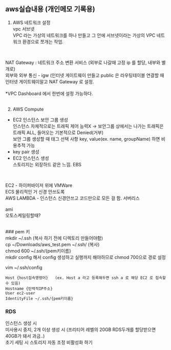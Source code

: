 ## aws실습내용 (개인메모 기록용)

1. AWS 네트워크 설정<br>
vpc 서브넷<br>
VPC 라는 가상의  네트워크를 하나 만들고 그 안에 서브넷이라는 가상의 VPC 네트워크 환경으로 쪼개는 작업.<br>
<br>

NAT Gateway : 네트워크 주소 변환 서비스 (외부로 나갈때 고정 ip 를 할당, 내부와 별개로)<br>
외부와 외부 통신 - igw (인터넷 게이트웨이 만들고  public 은 라우팅테이블 연결할 때 인터넷 게이트웨이말고 NAT Gateway 로 설정.<br>
<br>
*VPC Dashboard 에서 한번에 설정 가능하다.<br>
<br>

2. AWS Compute <br>
- EC2 인스턴스 보안 그룹 생성<br>
인스턴스 자체적으로는 트래픽 제어 능력X -> 보안그룹 상에서는 나가는 트래픽은 트래픽 ALL, 들어오는 기본적으로 Denied(거부)<br>
보안 그룹 생성할 때 태그 선택 사항 key, value(ex. name, groupName) 하면 비용추적 가능<br>
- key pair 생성<br>
- EC2 인스턴스 생성<br>
스토리지는 외장하드 같은 느낌. EBS <br>
<br>

EC2 - 하이퍼바이저 위에 VMWare <br>
ECS
물리적인 거 신경 안쓰도록<br>
AWS LAMBDA - 인스턴스 신경안쓰고 코드만으로 모든 걸 함. 서버리스<br>
<br>
ami<br>
오토스케일링할때?<br>


<br>
### pem 키 <br />
mkdir ~/.ssh   (복사 하기 전에 디렉토리 만들어야함)<br />
cp ~/Downloads/aws_test.pem ~/.ssh/    (복사) <br />
chmod 600 ~/.ssh/{pem키이름} <br />
mkdir config 해서 config 생성하고 실행까지 해야하므로 chmod 700으로 경로 설정<br />

vim ~/.ssh/config<br />

```
Host {host접속명령어}   (ex. Host a 라고 등록해두면 ssh a 로 해당 EC2 로 접속할 수 있음)
Hostname {탄력적IP주소}
User ec2-user
IdentityFile ~/.ssh/{pem키이름}
```

### RDS 
인스턴스 생성 시 <br>
미사용시 중지, 2개 이상 생성 시 (프리티어 레벨의 20GB RDS두개를 할당받으면 40GB가 돼서 과금..)<br>
초기 세팅 시 스토리지 자동 조정 비활성화 하기 <br>
<br>




